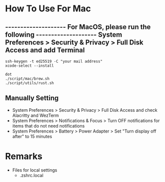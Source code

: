# How To Use For Mac

-------------------- For MacOS, please run the following --------------------
System Preferences > Security & Privacy > Full Disk Access and add Terminal
-----------------------------------------------------------------------------

```
ssh-keygen -t ed25519 -C "your mail address"
xcode-select --install
```

```
dot
./script/mac/brew.sh
./script/utils/rust.sh
```

## Manually Setting
* System Preferences > Security & Privacy > Full Disk Access and check Alacritty and WezTerm
* System Preferences > Notifications & Focus > Turn OFF notifications for items that do not need notifications
* System Preferences > Battery > Power Adapter > Set "Turn display off after" to 15 minutes

# Remarks
* Files for local settings
    * .zshrc.local
